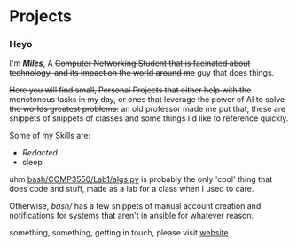 # Projects
### Heyo

I'm _**Miles**_, A ~~Computer Networking Student that is facinated about technology, and its impact on the world around me~~ guy that does things. 

~~Here you will find small, Personal Projects that either help with the monotonous tasks in my day, or ones that leverage the power of AI to solve the worlds greatest problems.~~ an old professor made me put that, these are snippets of snippets of classes and some things I'd like to reference quickly. 

Some of my Skills are:
* _Redacted_
* sleep

uhm [bash/COMP3550/Lab1/algs.py](https://github.com/maccmiles/projects/blob/master/bash/COMP3550/Lab1/algs.py) is probably the only 'cool' thing that does code and stuff, made as a lab for a class when I used to care.

Otherwise, _bash/_ has a few snippets of manual account creation and notifications for systems that aren't in ansible for whatever reason.


something, something, getting in touch, please visit [website](https://miles.macchiaro.li)

